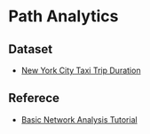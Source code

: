 # Path Analytics

## Dataset
* [New York City Taxi Trip Duration](https://www.kaggle.com/c/nyc-taxi-trip-duration)


## Referece
* [Basic Network Analysis Tutorial](https://www.kaggle.com/usui113yst/basic-network-analysis-tutorial/notebook)
